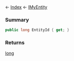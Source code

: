 ← [Index](Api-Index) ← [IMyEntity](VRage.Game.ModAPI.Ingame.IMyEntity)

### Summary

```csharp
public long EntityId { get; }
```

### Returns

[long](System.Int64)

